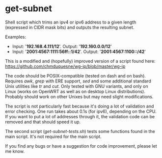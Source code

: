 # get-subnet
Shell script which trims an ipv4 or ipv6 address to a given length (expressed in CIDR mask bits) and outputs the resulting subnet.

Examples:
- Input: '**192.168.4.111/12**'. Output: '**192.160.0.0/12**'
- Input: '**2001:4567:1111:56ff::1/42**'. Output: '**2001:4567:1100::/42**'

This is a modified and (hopefully) improved version of a script found here:
https://github.com/chmduquesne/wg-ip/blob/master/wg-ip

The code should be POSIX-compatible (tested on dash and on bash).
Requires _awk_, _grep_ with ERE support, _sed_ and some additional standard Unix utilities like _tr_ and _cut_.
Only tested with GNU variants, and only on Linux (works on OpenWRT as well as on desktop Linux distributions).
Probably should work on other Unixes but may need slight modifications.

The script is not particularly fast because it's doing a lot of validation and error checking. One run takes about 0.1s (for ipv6), depending on the CPU.
If you want to put a lot of addresses through it, the validation code can be removed and that should speed it up.

The second script (_get-subnet-tests.sh_) tests some functions found in the main script. It's not required for the main script.

If you find any bugs or have a suggestion for code improvement, please let me know.
